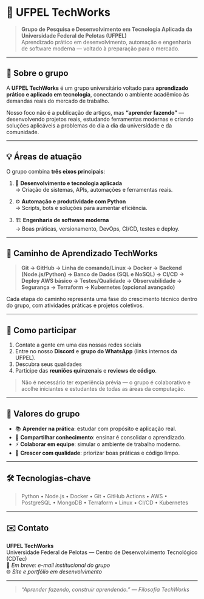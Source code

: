 # 🧠 UFPEL TechWorks

> **Grupo de Pesquisa e Desenvolvimento em Tecnologia Aplicada da Universidade Federal de Pelotas (UFPEL)**  
> Aprendizado prático em desenvolvimento, automação e engenharia de software moderna — voltado à preparação para o mercado.

---

## 🚀 Sobre o grupo

A **UFPEL TechWorks** é um grupo universitário voltado para **aprendizado prático e aplicado em tecnologia**, conectando o ambiente acadêmico às demandas reais do mercado de trabalho.

Nosso foco não é a publicação de artigos, mas **“aprender fazendo”** — desenvolvendo projetos reais, estudando ferramentas modernas e criando soluções aplicáveis a problemas do dia a dia da universidade e da comunidade.

---

## 💡 Áreas de atuação

O grupo combina **três eixos principais**:

1. 🧩 **Desenvolvimento e tecnologia aplicada**  
   → Criação de sistemas, APIs, automações e ferramentas reais.

2. ⚙️ **Automação e produtividade com Python**  
   → Scripts, bots e soluções para aumentar eficiência.

3. 🏗️ **Engenharia de software moderna**  
   → Boas práticas, versionamento, DevOps, CI/CD, testes e deploy.

---

## 🧭 Caminho de Aprendizado TechWorks

> **Git → GitHub → Linha de comando/Linux → Docker → Backend (Node.js/Python) → Banco de Dados (SQL e NoSQL) → CI/CD → Deploy AWS básico → Testes/Qualidade → Observabilidade → Segurança → Terraform → Kubernetes (opcional avançado)**

Cada etapa do caminho representa uma fase do crescimento técnico dentro do grupo, com atividades práticas e projetos coletivos.



---

## 🤝 Como participar

1. Contate a gente em uma das nossas redes sociais 
2. Entre no nosso **Discord** e **grupo do WhatsApp** (links internos da UFPEL).  
3. Descubra seus qualidades 
4. Participe das **reuniões quinzenais** e **reviews de código**.

> Não é necessário ter experiência prévia — o grupo é colaborativo e acolhe iniciantes e estudantes de todas as áreas da computação.

---

## 🧩 Valores do grupo

- 📚 **Aprender na prática**: estudar com propósito e aplicação real.  
- 💬 **Compartilhar conhecimento**: ensinar é consolidar o aprendizado.  
- ⚡ **Colaborar em equipe**: simular o ambiente de trabalho moderno.  
- 🧠 **Crescer com qualidade**: priorizar boas práticas e código limpo.  

---

## 🛠️ Tecnologias-chave

> Python • Node.js • Docker • Git • GitHub Actions • AWS • PostgreSQL • MongoDB • Terraform • Linux • CI/CD • Kubernetes

---



## ✉️ Contato

**UFPEL TechWorks**  
Universidade Federal de Pelotas — Centro de Desenvolvimento Tecnológico (CDTec)  
📧 *Em breve: e-mail institucional do grupo*  
🌐 *Site e portfólio em desenvolvimento*

---

> *“Aprender fazendo, construir aprendendo.” — Filosofia TechWorks*
